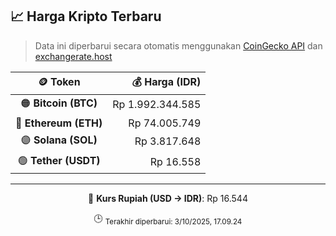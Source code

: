 

<!-- HARGA_KRIPTO -->
## 📈 Harga Kripto Terbaru

> Data ini diperbarui secara otomatis menggunakan [CoinGecko API](https://www.coingecko.com/) dan [exchangerate.host](https://exchangerate.host/)

<div align="center">

| 🪙 Token | 💰 Harga (IDR) |
|:------:|---------------:|
| 🟠 **Bitcoin (BTC)**   | Rp 1.992.344.585 |
| 🔵 **Ethereum (ETH)**  | Rp 74.005.749 |
| 🟣 **Solana (SOL)**    | Rp 3.817.648 |
| 🟢 **Tether (USDT)**   | Rp 16.558 |

---

💱 **Kurs Rupiah (USD → IDR)**: Rp 16.544

🕒 <sub>Terakhir diperbarui: 3/10/2025, 17.09.24</sub>

</div>
<!-- /HARGA_KRIPTO -->